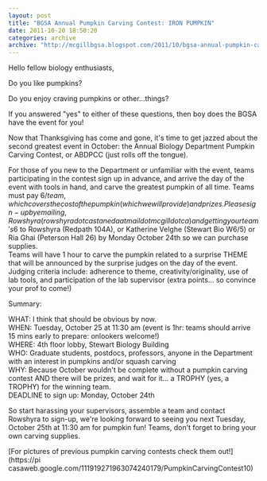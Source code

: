 ```yaml
---
layout: post
title: "BGSA Annual Pumpkin Carving Contest: IRON PUMPKIN"
date: 2011-10-20 18:50:20
categories: archive
archive: "http://mcgillbgsa.blogspot.com/2011/10/bgsa-annual-pumpkin-carving-contest.html"
---
```


Hello fellow biology enthusiasts,  
  
Do you like pumpkins?  
  
Do you enjoy craving pumpkins or other...things?  
  
If you answered "yes" to either of these questions, then boy does the BGSA
have the event for you!  
  
Now that Thanksgiving has come and gone, it's time to get jazzed about the
second greatest event in October: the Annual Biology Department Pumpkin
Carving Contest, or ABDPCC (just rolls off the tongue).  
  
For those of you new to the Department or unfamiliar with the event, teams
participating in the contest sign up in advance, and arrive the day of the
event with tools in hand, and carve the greatest pumpkin of all time. Teams
must pay 6$/team, which covers the cost of the pumpkin (which we will provide)
and prizes. Please sign-up by emailing, Rowshyra
(rowshyra{dot}castaneda{at}mail{dot}mcgill{dot}ca) and getting your team's 6$
to Rowshyra (Redpath 104A), or Katherine Velghe (Stewart Bio W6/5) or Ria Ghai
(Peterson Hall 26) by Monday October 24th so we can purchase supplies.  
Teams will have 1 hour to carve the pumpkin related to a surprise THEME that
will be announced by the surprise judges on the day of the event. Judging
criteria include: adherence to theme, creativity/originality, use of lab
tools, and participation of the lab supervisor (extra points... so convince
your prof to come!)  
  
Summary:  
  
WHAT: I think that should be obvious by now.  
WHEN: Tuesday, October 25 at 11:30 am (event is 1hr: teams should arrive 15
mins early to prepare: onlookers welcome!)  
WHERE: 4th floor lobby, Stewart Biology Building  
WHO: Graduate students, postdocs, professors, anyone in the Department with an
interest in pumpkins and/or squash carving  
WHY: Because October wouldn't be complete without a pumpkin carving contest
AND there will be prizes, and wait for it... a TROPHY (yes, a TROPHY) for the
winning team.  
DEADLINE to sign up: Monday, October 24th  
  
So start harassing your supervisors, assemble a team and contact Rowshyra to
sign-up, we're looking forward to seeing you next Tuesday, October 25th at
11:30 am for pumpkin fun! Teams, don't forget to bring your own carving
supplies.  
  
[For pictures of previous pumpkin carving contests check them out!](https://pi
casaweb.google.com/111919271963074240179/PumpkinCarvingContest10)


    